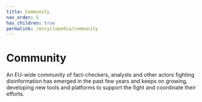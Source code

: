 ```yaml
---
title: Community
nav_order: 5
has_children: true
permalink: /encyclopedia/community
---
```


# Community

An EU-wide community of fact-checkers, analysts and other actors fighting disinformation has emerged in the past few years and keeps on growing, developing new tools and platforms to support the fight and coordinate their efforts.
